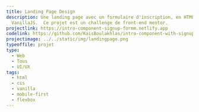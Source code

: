 ```yaml
---
title: Landing Page Design
description: Une landing page avec un formulaire d'inscription, en HTML5,CSS,
  VanillaJS.  Ce projet est un challenge de front-end mentor.
projectlink: https://intro-component-signup-formm.netlify.app
codelink: https://github.com/KaisBoulakhlas/intro-component-with-signup-form.git
projectimage: ../../static/img/landingpage.png
typeoffile: projet
type:
  - Web
  - Tous
  - UI/UX
tags:
  - html
  - css
  - vanilla
  - mobile-first
  - flexbox
---
```

